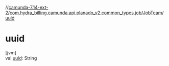 //[camunda-7.14-ext-2](../../../index.md)/[com.hydra_billing.camunda.api.planado_v2.common_types.job](../index.md)/[JobTeam](index.md)/[uuid](uuid.md)

# uuid

[jvm]\
val [uuid](uuid.md): String
